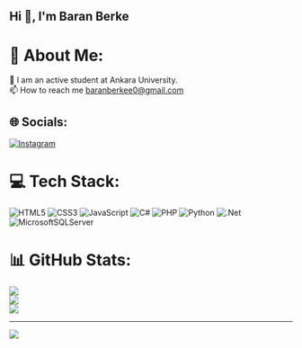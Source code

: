 ## Hi 👋, I'm Baran Berke 
# 💫 About Me:
🔭  I am an active student at Ankara University.<br>📫  How to reach me baranberkee0@gmail.com


## 🌐 Socials:
[![Instagram](https://img.shields.io/badge/Instagram-%23E4405F.svg?logo=Instagram&logoColor=white)](https://instagram.com/bwraannn) 

# 💻 Tech Stack:
![HTML5](https://img.shields.io/badge/html5-%23E34F26.svg?style=for-the-badge&logo=html5&logoColor=white) ![CSS3](https://img.shields.io/badge/css3-%231572B6.svg?style=for-the-badge&logo=css3&logoColor=white) ![JavaScript](https://img.shields.io/badge/javascript-%23323330.svg?style=for-the-badge&logo=javascript&logoColor=%23F7DF1E) ![C#](https://img.shields.io/badge/c%23-%23239120.svg?style=for-the-badge&logo=csharp&logoColor=white) ![PHP](https://img.shields.io/badge/php-%23777BB4.svg?style=for-the-badge&logo=php&logoColor=white) ![Python](https://img.shields.io/badge/python-3670A0?style=for-the-badge&logo=python&logoColor=ffdd54) ![.Net](https://img.shields.io/badge/.NET-5C2D91?style=for-the-badge&logo=.net&logoColor=white) ![MicrosoftSQLServer](https://img.shields.io/badge/Microsoft%20SQL%20Server-CC2927?style=for-the-badge&logo=microsoft%20sql%20server&logoColor=white)
# 📊 GitHub Stats:
![](https://github-readme-stats.vercel.app/api?username=baranberke0&theme=dark&hide_border=false&include_all_commits=false&count_private=false)<br/>
![](https://github-readme-streak-stats.herokuapp.com/?user=baranberke0&theme=dark&hide_border=false)<br/>
![](https://github-readme-stats.vercel.app/api/top-langs/?username=baranberke0&theme=dark&hide_border=false&include_all_commits=false&count_private=false&layout=compact)

---
[![](https://visitcount.itsvg.in/api?id=baranberke0&icon=0&color=0)](https://visitcount.itsvg.in)

<!-- Proudly created with GPRM ( https://gprm.itsvg.in ) -->
